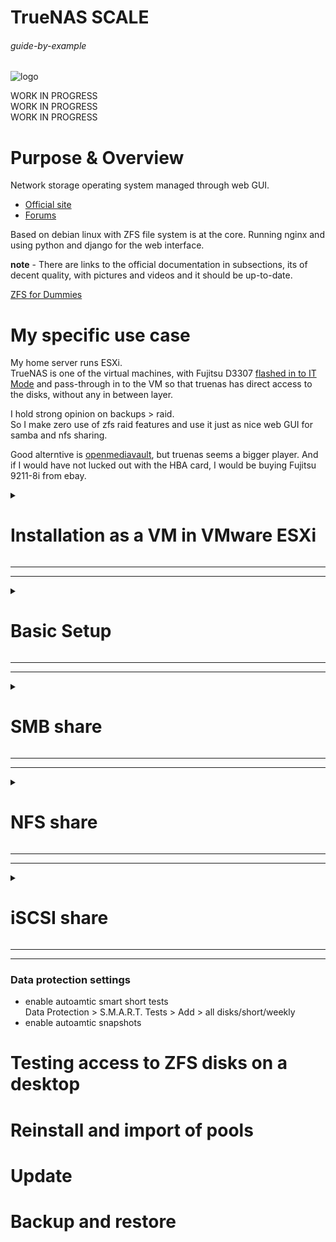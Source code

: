 # TrueNAS SCALE

###### guide-by-example

![logo](https://i.imgur.com/9ocPlzl.png)

WORK IN PROGRESS<br>
WORK IN PROGRESS<br>
WORK IN PROGRESS<br>

# Purpose & Overview

Network storage operating system managed through web GUI.<br>

* [Official site](https://www.truenas.com/truenas-scale/)
* [Forums](https://www.truenas.com/community/forums/truenas-scale-discussion/)

Based on debian linux with ZFS file system is at the core.
Running nginx and using python and django for the web interface.

**note** - There are links to the official documentation in subsections,
its of decent quality, with pictures and videos and it should be up-to-date.

[ZFS for Dummies](https://blog.victormendonca.com/2020/11/03/zfs-for-dummies/)

# My specific use case

My home server runs ESXi.<br>
TrueNAS is one of the virtual machines,
with Fujitsu D3307 [flashed in to IT Mode](https://forums.servethehome.com/index.php?threads/the-versatile-sas3008-chipset-my-vendor-crossflashing-adventures.28297/page-4#post-319106)
and pass-through in to the VM so that truenas has direct access to the disks,
without any in between layer.

I hold strong opinion on backups > raid.<br>
So I make zero use of zfs raid features and use it just as nice web GUI
for samba and nfs sharing.

Good alterntive is [openmediavault](https://www.openmediavault.org/),
but truenas seems a bigger player. And if I would have not lucked out
with the HBA card, I would be buying Fujitsu 9211-8i from ebay.

<details>
<summary><h1>Installation as a VM in VMware ESXi</h1></summary>

![esxi-vm](https://i.imgur.com/hqatTKG.png)

[The official documentation.](https://www.truenas.com/docs/scale/gettingstarted/install/installingscale/)

Make sure the Esxi host has correc time and ntp sync.

* [download ISO](https://www.truenas.com/download-truenas-scale/)
* upload it to ESXi datastore
* create new VM
    * Guest OS family - linux
    * Guest OS version - Debian <latest> 64-bit 
    * give it 2 cpu cores
    * give it 4GB RAM with sub-setting: `Reserve all guest memory (All locked)`
    * give it 50GB disk space
    * mount ISO in to the dvd drive
    * SCSI Controller was left at default - vmware paravirtual
    * switch tab and change boot from bios to uefi
* click through the Installation
* pick admin user and set password
* login, shutdown
* ESXi - edit VM, add other device, PCI device,
  should be listed HBA card thats passthrough
  so that truenas has direct disks access

</details>

---
---

<details>
<summary><h1>Basic Setup</h1></summary>

### Static IP address

* turn off dhcp and set static ip and mask<br>
  Network > Interfaces<br>
  uncheck DHCP; Add Aliases, IP address=10.0.19.11; mask=24<br>
  on save it asks for the gateway IP
* set hostname, DNS server and enable netbios discovery<br>
  Network > Global Configuration > Settings<br>
  check `NetBIOS-NS`; set hostname; set dns if it's not

### Set time

* Set time zone and date format<br>
  System Settings > General > Localization > Settings<br>
  Timezone=Europe/Bratislava; Date Format=2 Jan 2023

If there are issues with the time... enable ssh service, ssh in to the truenas 
check few things

* `timedatectl` - general time info
* `sudo ntpq -p` - lists configured ntp servers, the symbols in the first column
 `+, -, *` [note the use](https://web.archive.org/web/20230102105411/https://detailed.wordpress.com/2017/10/22/understanding-ntpq-output/)
* `sudo ntpq -c sysinfo` - operational summary
* `sudo ntpd -g -x -q pool.ntp.org` - force sync to a pool
* `sudo sntp pool.ntp.org` - force sync to a pool
* `systemctl status ntp.service` - check service status
* `sudo journalctl -u ntp.service` - check journal info of the service
* `sudo systemctl restart ntp.service` - restart the service
* `cat /etc/ntp.conf` - check the config 
* `sudo hwclock --systohc --utc` - set utc time to rtc clock, hardware clock runnin in bios

![timedatectl](https://i.imgur.com/aIMm7WT.png)

I faced an issue of time being out of sync after restarts and ntpq command
failing to connect. Reason for this was Esxi host not having default gateway
correctly set and so never being able to sync its time.

### Pools and Datasets

![zfs-layout](https://i.imgur.com/uQXaw3h.png)

### Pool

[The official documentation.](https://www.truenas.com/docs/core/coretutorials/storage/pools/poolcreate/)

Pool is like a virtual unformated hard drive. Can't be mounted,
cant be used without *"partitioning"* it first.
But it is at the creation of pool where "raid" is set.

* start creating a pool<br>
  Storage > Create Pool button<br>
  name it; I prefer to not encrypt, that comes with datasets
* assign physical disks to the pool's default VDev,
  if needed, more VDevs can be added<br>
  select "raid" type for the VDev - stripe, mirror
* Create

For destruction of a pool - Storage > Export/Disconnect button

### Dataset

[The official documentation.](https://www.truenas.com/docs/core/coretutorials/storage/pools/datasets/)

`Dataset` is like a partition in the classical terms. It's where filesystem
actually comes to play, with all the good stuff like mount, access, quotas,
compression, snapshots,...

* start creating a dataset<br>
  Datasets > Add Dataset button<br>
  name it; I prefer to turn off compression
* set encryption to passphrase if desired<br>
  this encryption prevents access to the data after shutdown,
  nothing to do with sharing
* set Case sensitivity to `Insensitive` if windows will be accessing this dataset
* set Share Type to `SMB` if planning to share with SMB, which is the most used
  way to share, especially for windows or mixed access

### Zvol

`Zvol` is a direct alternative to dataset.<br>
When planning to use iScsi with its approach of mounting network storage
as a block device.
This provides great speeds with small files, but at the cost of space.

</details>

---
---

<details>
<summary><h1>SMB share</h1></summary>

Should be go-to for most cases, as all systems(win, linux, mac, 
android, ios) have mature reliable smb clients.

To see connected users, SSH in and `sudo smbstatus -b`

* Windows (SMB) Shares > Add 
* set path to the dataset to share
* set the name under which it will be shared
* set Purpose if there is a special case
* on save the service will be enabled, if its not already

Now to deal with the permissions<br>
There are two type of permissions accessible through icons in the share view

* Share ACL - set to allow everyone by default
* Edit Filesystem ACL - where one actually wants to control permissions

Create smb user and allow the access to the share

* Credentials > Local Users > Add
* set user name, for example: smb_usr<br>
  note the default UID for very first account added manually being `3000`
* set password
* switch to Shares > Edit Filesystem ACL (shield icon)
* in Edit ACL > Add Item > smb_usr
* set desired permissions

Trying to access the IP of truenas instance with the now set credentials
should allow full access to the share.

Worth noting that it's the UID number that identifies users,
not the username.

### SMB share for everyone

One might think that just allowing group `everyone@` access is enough.
But when someone connects to a share, there must be a username used.
For this a guest account needs to be enabled,
which under the hood is named `nobody`

* in Shares > Windows (SMB) Shares > edit the share
* Advanced Options > Allow Guest Access

### Mounting network share at boot

Using systemd. And the instructions from [arch wiki.](https://wiki.archlinux.org/title/samba#As_systemd_unit)

I prefer setting permissions in the unit

check your user `id $whoami` for uid and gid

`/etc/systemd/system/mnt-bigdisk.mount`
```ini
[Unit]
Description=12TB truenas mount

[Mount]
What=//10.0.19.11/Dataset-01
Where=/mnt/bigdisk
Options=rw,username=bastard,password=lalala,file_mode=0644,dir_mode=0755,uid=1000,gid=1000
Type=cifs
TimeoutSec=10

[Install]
WantedBy=multi-user.target
```

`/etc/systemd/system/mnt-bigdisk.automount`
```ini
[Unit]
Description=12TB truenas mount

[Automount]
Where=/mnt/bigdisk

[Install]
WantedBy=multi-user.target
```
</details>

---
---

<details>
<summary><h1>NFS share</h1></summary>

Linux to linux file sharing. Simple.

Before creation of nfs share, a linux permission group should be planned to use.<br>
Lets say that a group named `nfs` with gid `1100`

on linux client machine

 - `sudo groupadd -g 1100 nfs` - create the group
 - `sudo gpasswd -a bastard nfs` - add the user in to the group
 - log out, log in, check with `id`

Now on truenas the new group is created and set for the dataset
and NFSv4 share is set.

* create nfs group with guid 1100<br>
  Credentials > Local Groups > Add > GID = 1100; Name = nfs
* create new Dataset<br>
  Datasets > Add Dataset > Name it; keep defaults
* set `nfs` group for this dataset root
  Datasets > Permissions (scroll down, bottom right) > Edit<br>
  Group = nfs; check `Apply Group`; check `Apply permissions recursively`<br>
  Save
* switch NFS to version 4<br>
  Shares > UNIX (NFS) Shares > three dots > Config Service<br>
  check `Enable NFSv4`; check `NFSv3 ownership model for NFSv4`<br>
  Save
* Set nfs share<br>
  Shares > UNIX (NFS) Shares > Add<br>
  pick path to the dataset<br>
  Save


Test mounting on client machine, in my case arch linux machine,
[here](https://wiki.archlinux.org/title/NFS#Client) is wiki on nfs

* check you see the share `showmount -e 10.0.19.11`
* mount the share `sudo mount 10.0.19.11:/mnt/Pool-02/sun/ ~/temp`
* should work can check version using `nfsstat -m` or `rpcinfo -p 10.0.19.11`

### Mounting network share at boot

Using systemd. And the instructions from [arch wiki.](https://wiki.archlinux.org/title/NFS#As_systemd_unit)

`/etc/systemd/system/mnt-truenas.mount`
```ini
[Unit]
Description=Truenas 6TB in stripe

[Mount]
What=10.0.19.11:/mnt/Pool-02/sun
Where=/mnt/truenas
Options=vers=4
Type=nfs
TimeoutSec=10

[Install]
WantedBy=multi-user.target
```

`/etc/systemd/system/mnt-truenas.automount`
```ini
[Unit]
Description=Truenas 6TB in stripe

[Automount]
Where=/mnt/truenas

[Install]
WantedBy=multi-user.target
```

</details>

---
---

<details>
<summary><h1>iSCSI share</h1></summary>

[The official documentation.](https://www.truenas.com/docs/scale/scaletutorials/shares/iscsi/addingiscsishares/)

Sharing disk space as a block device over network. 
Great perfromance, especially if lot of I/O small files stuff.
Only single client can work with the block device at once.

* **target** - a storage we want to make available over network
* **initiator** - a device connecting to a target
* **portal** - they say IP and port pair, but part of it is also authentication
* 

both target and initiator must be assigned IQN - iSCSI Qualified Name<br>
name format: iqn.yyyy-mm.naming-authority:unique name<br>
examples:<br>
`iqn.2016-04.com.open-iscsi:4ab2905b66ca`<br>
`iqn.2005-10.org.freenas.ctl:garbage`<br>
`iqn.1991-05.com.microsoft:tester-81`<br>


assuming all sections (portals, Initators groups, Authgorized access, targets, extents,..) are empty and doing it first time

* create a new Zvol<br>
  Datasets > Add Zvol button<br>
  set Name; set Size, they recommend less than 80% of the pool but can be forced higher;

* click through iSCSI share wizzard or do the manual setup<br>
  Shares > Block (iSCSI) Shares Targets > ...<br>

Manual setup

* Target Global Configuration<br>
  nothing really worth changing
* Portals<br>
  add some description and set IP of the truenas<br>
* Initiator<br>
  add some description and for now check Allow All Initiators
* Authorized Access<br>
  skip
* Targets<br>
  set name; set portal group; set initiator group; authentication kept none
* Extents<br>
  set name; device=some zvol; Logical Block Size=4096
* Associated Targets <br>
  set target; LUN ID=0; set extent

Enable iSCSI service. 

To test if it works.<br>
On windows just launching `iscsicpl.exe` and refreshing, connect, should work.

On arch linux there is a good and detailed [instructions on the wiki.](https://wiki.archlinux.org/title/Open-iSCSI)

* install `open-iscsi`
* start service `sudo systemctl start iscsid.service`<br>
  do not `enable` it just start it to test<br>
  to have it present after boot:
  - `sudo systemctl enable iscsi.service`
  - edit `/etc/iscsi/nodes/../default` and set `node.startup = automatic`
  - apply systemd mount files 
* discover targets at the ip<br>
  `sudo iscsiadm --mode discovery --portal 10.0.19.11 --type sendtargets`<br>
  after this command a new directory is created `/etc/iscsi/nodes/`
* login to all available targets
  `sudo iscsiadm -m node -L all`
* see availabl block devices<br>
  `lsblks`

### Encryption setup using fs

[very well written arch wiki page](https://wiki.archlinux.org/title/Fscrypt)

* format the iscsi disk<br> 
  `sudo mkfs.ext4 -O encrypt /dev/sdb1`<br>
  or enable it with `sudo tune2fs -O encrypt /dev/device`
* mount it lets say `/mnt/target1`
* install fscrypt<br>
  `sudo pacman -S fscrypt`
* enable it on the system `fscrypt setup`
* enable it on the mounted partition `sudo fscrypt setup /mnt/target1`
* create a directory there as you cant encrypt root of a partition
* encrypt the directory `fscrypt encrypt /mnt/target1/homework` 
* lock `fscrypt lock /mnt/target1/homework`
* lock `fscrypt unlock /mnt/target1/homework`

systemd mount files

`/etc/systemd/system/mnt-target1.mount`
```ini
[Unit]
Before=remote-fs.target
After=iscsi.service 
Requires=iscsi.service
Description=iscasi test share

[Mount]
What=/dev/disk/by-uuid/58b83770-2c68-463e-9ea4-6f62ef8c001d
Where=/mnt/target1
Type=ext4
Options=_netdev,noatime

[Install]
WantedBy=multi-user.target
```

`/etc/systemd/system/mnt-bigdisk.automount`
```ini
[Unit]
Description=iscasi test share

[Automount]
Where=/mnt/target1

[Install]
WantedBy=multi-user.target
```

* `/etc/iscsi/nodes` - where targets are added
* `/etc/iscsi/initiatorname.iscsi` - machines id
* `/etc/iscsi/iscsid.conf` - general config


</details>

---
---

### Data protection settings

* enable autoamtic smart short tests<br>
  Data Protection > S.M.A.R.T. Tests > Add > all disks/short/weekly
* enable autoamtic snapshots

# Testing access to ZFS disks on a desktop


# Reinstall and import of pools


# Update


# Backup and restore

